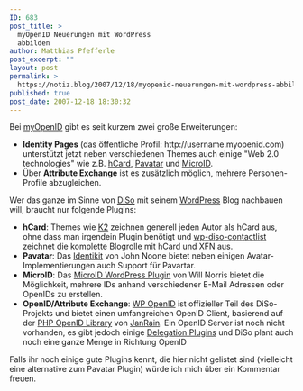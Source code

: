 ```yaml
---
ID: 683
post_title: >
  myOpenID Neuerungen mit WordPress
  abbilden
author: Matthias Pfefferle
post_excerpt: ""
layout: post
permalink: >
  https://notiz.blog/2007/12/18/myopenid-neuerungen-mit-wordpress-abbilden/
published: true
post_date: 2007-12-18 18:30:32
---
```

<!-- wp:paragraph -->
<p>Bei <a href="http://www.myopenid.com/">myOpenID</a> gibt es seit kurzem zwei große Erweiterungen:</p>
<!-- /wp:paragraph -->

<!-- wp:list -->
<ul>
	<li><strong>Identity Pages</strong> (das öffentliche Profil: http://username.myopenid.com) unterstützt jetzt neben verschiedenen Themes auch einige "Web 2.0 technologies" wie z.B. <a href="http://microformats.org/wiki/hcard">hCard</a>, <a href="http://pavatar.com/">Pavatar</a> und <a href="http://microid.org/">MicroID</a>.</li>
	<li>Über <strong>Attribute Exchange</strong> ist es zusätzlich möglich, mehrere Personen-Profile abzugleichen.</li>
</ul>
<!-- /wp:list -->

<!-- wp:paragraph -->
<p>Wer das ganze im Sinne von <abbr title="distributed social networking concepts"><a href="http://www.diso-project.org/">DiSo</a></abbr> mit seinem <a href="http://wordpress.org">WordPress</a> Blog nachbauen will, braucht nur folgende Plugins:</p>
<!-- /wp:paragraph -->

<!-- wp:list -->
<ul>
	<li><strong>hCard</strong>: Themes wie <a href="http://getk2.com">K2</a> zeichnen generell jeden Autor als hCard aus, ohne dass man irgendein Plugin benötigt und <a href="http://diso.googlecode.com/svn/wordpress/wp-diso-contactlist/">wp-diso-contactlist</a> zeichnet die komplette Blogrolle mit hCard und XFN aus.</li>
	<li><strong>Pavatar</strong>: Das <a href="http://www.john-noone.com/2006/10/08/identikit/">Identikit</a> von John Noone bietet neben einigen Avatar-Implementierungen auch Support für Pavartar.</li>
	<li><strong>MicroID</strong>: Das <a href="http://willnorris.com/projects/wp-microid">MicroID WordPress Plugin</a> von Will Norris bietet die Möglichkeit, mehrere IDs anhand verschiedener E-Mail Adressen oder OpenIDs zu erstellen.</li>
	<li><strong>OpenID/Attribute Exchange</strong>: <a href="http://willnorris.com/projects/wp-openid">WP OpenID</a> ist offizieller Teil des DiSo-Projekts und bietet einen umfangreichen OpenID Client, basierend auf der <a href="http://openidenabled.com/php-openid/">PHP OpenID Library</a> von <a href="http://janrain.com/">JanRain</a>. Ein OpenID Server ist noch nicht vorhanden, es gibt jedoch einige <a href="http://http://diso-project.org/wiki/index.php?title=Main_Page#OpenID">Delegation Plugins</a> und DiSo plant auch noch eine ganze Menge in Richtung OpenID</li>
</ul>
<!-- /wp:list -->

<!-- wp:paragraph -->
<p>Falls ihr noch einige gute Plugins kennt, die hier nicht gelistet sind (vielleicht eine alternative zum Pavatar Plugin) würde ich mich über ein Kommentar freuen.</p>
<!-- /wp:paragraph -->